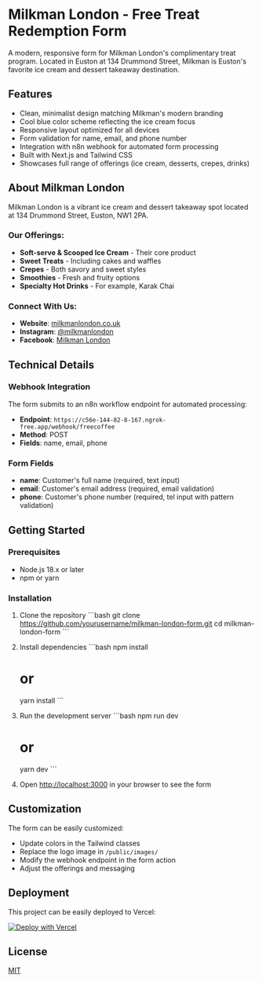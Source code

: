 # Milkman London - Free Treat Redemption Form

A modern, responsive form for Milkman London's complimentary treat program. Located in Euston at 134 Drummond Street, Milkman is Euston's favorite ice cream and dessert takeaway destination.

## Features

- Clean, minimalist design matching Milkman's modern branding
- Cool blue color scheme reflecting the ice cream focus
- Responsive layout optimized for all devices
- Form validation for name, email, and phone number
- Integration with n8n webhook for automated form processing
- Built with Next.js and Tailwind CSS
- Showcases full range of offerings (ice cream, desserts, crepes, drinks)

## About Milkman London

Milkman London is a vibrant ice cream and dessert takeaway spot located at 134 Drummond Street, Euston, NW1 2PA. 

### Our Offerings:
- **Soft-serve & Scooped Ice Cream** - Their core product
- **Sweet Treats** - Including cakes and waffles
- **Crepes** - Both savory and sweet styles
- **Smoothies** - Fresh and fruity options
- **Specialty Hot Drinks** - For example, Karak Chai

### Connect With Us:
- **Website**: [milkmanlondon.co.uk](https://milkmanlondon.co.uk/)
- **Instagram**: [@milkmanlondon](https://www.instagram.com/milkmanlondon/)
- **Facebook**: [Milkman London](https://www.facebook.com/profile.php?id=100071274365934)

## Technical Details

### Webhook Integration
The form submits to an n8n workflow endpoint for automated processing:
- **Endpoint**: `https://c56e-144-82-8-167.ngrok-free.app/webhook/freecoffee`
- **Method**: POST
- **Fields**: name, email, phone

### Form Fields
- **name**: Customer's full name (required, text input)
- **email**: Customer's email address (required, email validation)
- **phone**: Customer's phone number (required, tel input with pattern validation)

## Getting Started

### Prerequisites

- Node.js 18.x or later
- npm or yarn

### Installation

1. Clone the repository
   \`\`\`bash
   git clone https://github.com/yourusername/milkman-london-form.git
   cd milkman-london-form
   \`\`\`

2. Install dependencies
   \`\`\`bash
   npm install
   # or
   yarn install
   \`\`\`

3. Run the development server
   \`\`\`bash
   npm run dev
   # or
   yarn dev
   \`\`\`

4. Open [http://localhost:3000](http://localhost:3000) in your browser to see the form

## Customization

The form can be easily customized:
- Update colors in the Tailwind classes
- Replace the logo image in `/public/images/`
- Modify the webhook endpoint in the form action
- Adjust the offerings and messaging

## Deployment

This project can be easily deployed to Vercel:

[![Deploy with Vercel](https://vercel.com/button)](https://vercel.com/new/clone?repository-url=https%3A%2F%2Fgithub.com%2Fyourusername%2Fmilkman-london-form)

## License

[MIT](LICENSE)
